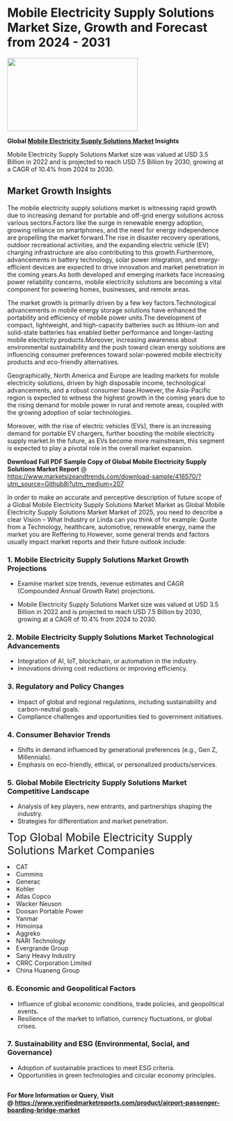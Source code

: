 <H1>Mobile Electricity Supply Solutions Market Size, Growth and Forecast from 2024 - 2031</H1><img class="aligncenter size-medium wp-image-584254" src="https://thirdeyenews.in/wp-content/uploads/2024/09/Global-Market-Research-300x168.jpeg" alt="" width="300" height="168" /><p><strong>Global&nbsp;<a href="https://www.marketsizeandtrends.com/download-sample/416570/?utm_source=Github8j?utm_medium=207">Mobile Electricity Supply Solutions Market</a> Insights</strong></p><p>Mobile Electricity Supply Solutions Market size was valued at USD 3.5 Billion in 2022 and is projected to reach USD 7.5 Billion by 2030, growing at a CAGR of 10.4% from 2024 to 2030.</p><p><h2>Market Growth Insights</h2> <p>The mobile electricity supply solutions market is witnessing rapid growth due to increasing demand for portable and off-grid energy solutions across various sectors.Factors like the surge in renewable energy adoption, growing reliance on smartphones, and the need for energy independence are propelling the market forward.The rise in disaster recovery operations, outdoor recreational activities, and the expanding electric vehicle (EV) charging infrastructure are also contributing to this growth.Furthermore, advancements in battery technology, solar power integration, and energy-efficient devices are expected to drive innovation and market penetration in the coming years.As both developed and emerging markets face increasing power reliability concerns, mobile electricity solutions are becoming a vital component for powering homes, businesses, and remote areas.</p> <p>The market growth is primarily driven by a few key factors.Technological advancements in mobile energy storage solutions have enhanced the portability and efficiency of mobile power units.The development of compact, lightweight, and high-capacity batteries such as lithium-ion and solid-state batteries has enabled better performance and longer-lasting mobile electricity products.Moreover, increasing awareness about environmental sustainability and the push toward clean energy solutions are influencing consumer preferences toward solar-powered mobile electricity products and eco-friendly alternatives.</p> <p>Geographically, North America and Europe are leading markets for mobile electricity solutions, driven by high disposable income, technological advancements, and a robust consumer base.However, the Asia-Pacific region is expected to witness the highest growth in the coming years due to the rising demand for mobile power in rural and remote areas, coupled with the growing adoption of solar technologies.</p> <p>Moreover, with the rise of electric vehicles (EVs), there is an increasing demand for portable EV chargers, further boosting the mobile electricity supply market.In the future, as EVs become more mainstream, this segment is expected to play a pivotal role in the overall market expansion.</p> <p><span class=""><strong>Download Full PDF Sample Copy of Global Mobile Electricity Supply Solutions Market Report</strong> @ <a href="https://www.marketsizeandtrends.com/download-sample/416570/?utm_source=Github8j?utm_medium=207" target="_blank">https://www.marketsizeandtrends.com/download-sample/416570/?utm_source=Github8j?utm_medium=207</a></span></p><p>In order to make an accurate and perceptive description of future scope of a Global&nbsp;Mobile Electricity Supply Solutions Market Market as Global&nbsp;Mobile Electricity Supply Solutions Market Market of 2025, you need to describe a clear Vision &ndash; What Industry or Linda can you think of for example: Quote from a Technology, healthcare, automotive, renewable energy, name the market you are Reffering to.However, some general trends and factors usually impact market reports and their future outlook include:</p><h3>1.&nbsp;<strong>Mobile Electricity Supply Solutions Market Growth Projections</strong></h3><ul><li>Examine market size trends, revenue estimates and CAGR (Compounded Annual Growth Rate) projections.</li><li><p>Mobile Electricity Supply Solutions Market size was valued at USD 3.5 Billion in 2022 and is projected to reach USD 7.5 Billion by 2030, growing at a CAGR of 10.4% from 2024 to 2030.</p></li></ul><h3>2.&nbsp;<strong>Mobile Electricity Supply Solutions Market Technological Advancements</strong></h3><ul><li>Integration of AI, IoT, blockchain, or automation in the industry.</li><li>Innovations driving cost reductions or improving efficiency.</li></ul><h3>3.&nbsp;<strong>Regulatory and Policy Changes</strong></h3><ul><li>Impact of global and regional regulations, including sustainability and carbon-neutral goals.</li><li>Compliance challenges and opportunities tied to government initiatives.</li></ul><h3>4.&nbsp;<strong>Consumer Behavior Trends</strong></h3><ul><li>Shifts in demand influenced by generational preferences (e.g., Gen Z, Millennials).</li><li>Emphasis on eco-friendly, ethical, or personalized products/services.</li></ul><h3>5.&nbsp;<strong>Global Mobile Electricity Supply Solutions Market Competitive Landscape</strong></h3><ul><li>Analysis of key players, new entrants, and partnerships shaping the industry.</li><li>Strategies for differentiation and market penetration.</li></ul><p data-pm-slice="1 1 []"><span style="color: inherit; font-family: inherit; font-size: 25px;">Top Global Mobile Electricity Supply Solutions Market Companies</span></p><div class="" data-test-id=""><p><li>CAT</li><li> Cummins</li><li> Generac</li><li> Kohler</li><li> Atlas Copco</li><li> Wacker Neuson</li><li> Doosan Portable Power</li><li> Yanmar</li><li> Himoinsa</li><li> Aggreko</li><li> NARI Technology</li><li> Evergrande Group</li><li> Sany Heavy Industry</li><li> CRRC Corporation Limited</li><li> China Huaneng Group</li></p></div><h3>6.&nbsp;<strong>Economic and Geopolitical Factors</strong></h3><ul><li>Influence of global economic conditions, trade policies, and geopolitical events.</li><li>Resilience of the market to inflation, currency fluctuations, or global crises.</li></ul><h3>7.&nbsp;<strong>Sustainability and ESG (Environmental, Social, and Governance)</strong></h3><ul><li>Adoption of sustainable practices to meet ESG criteria.</li><li>Opportunities in green technologies and circular economy principles.</li></ul><h2><strong style="font-size: 14px;">For More Information or Query, Visit @&nbsp;</strong><a style="background-color: #ffffff; font-size: 14px;" href="https://www.marketsizeandtrends.com/report/mobile-electricity-supply-solutions-market/" target="_blank">https://www.verifiedmarketreports.com/product/airport-passenger-boarding-bridge-market</a></h2>